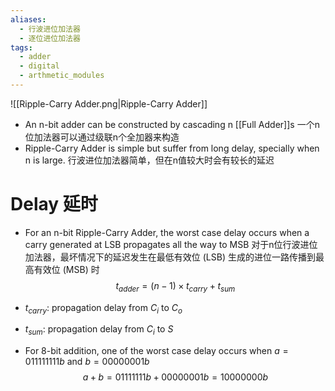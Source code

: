 ```yaml
---
aliases:
  - 行波进位加法器
  - 逐位进位加法器
tags:
  - adder
  - digital
  - arthmetic_modules
---
```

![[Ripple-Carry Adder.png|Ripple-Carry Adder]]

- An n-bit adder can be constructed by cascading n [[Full Adder]]s
  一个n位加法器可以通过级联n个全加器来构造
- Ripple-Carry Adder is simple but suffer from long delay, specially when n is large.
  行波进位加法器简单，但在n值较大时会有较长的延迟

# Delay 延时

- For an n-bit Ripple-Carry Adder, the worst case delay occurs when a carry generated at LSB propagates all the way to MSB
  对于n位行波进位加法器，最坏情况下的延迟发生在最低有效位 (LSB) 生成的进位一路传播到最高有效位 (MSB) 时
$$t_{adder}=(n-1)\times t_{carry}+t_{sum}$$
- $t_{carry}$: propagation delay from $C_i$ to $C_o$
- $t_{sum}$: propagation delay from $C_i$ to $S$

- For 8-bit addition, one of the worst case delay occurs when $a=011111111b$ and $b=00000001b$
$$a+b=01111111b+00000001b=10000000b$$
